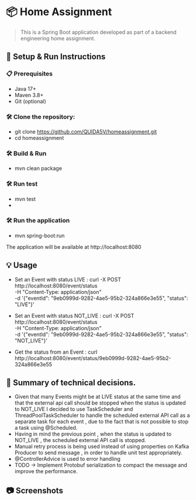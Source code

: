 # 📦 Home Assignment

> This is a Spring Boot application developed as part of a backend engineering home assignment. 

## 🚀 Setup & Run Instructions

### 📋 Prerequisites
- Java 17+
- Maven 3.8+
- Git (optional)

### 🛠️ Clone the repository:
- git clone https://github.com/QUIDA5V/homeassignment.git
- cd homeassignment

### 🛠️ Build & Run
- mvn clean package

### 🛠️ Run test
- mvn test
- 
### 🛠️ Run the application
- mvn spring-boot:run

The application will be available at http://localhost:8080

## 💡 Usage

- Set an Event with status LIVE :
curl -X POST http://localhost:8080/event/status \
-H "Content-Type: application/json" \
-d '{"eventId": "9eb0999d-9282-4ae5-95b2-324a866e3e55", "status": "LIVE"}'

- Set an Event with status NOT_LIVE :
  curl -X POST http://localhost:8080/event/status \
  -H "Content-Type: application/json" \
  -d '{"eventId": "9eb0999d-9282-4ae5-95b2-324a866e3e55", "status": "NOT_LIVE"}'

- Get the status from an Event :
  curl http://localhost:8080/event/status/9eb0999d-9282-4ae5-95b2-324a866e3e55

## 🚀 Summary of technical decisions.

- Given that many Events might be at LIVE status at the same time and that the external api call should be stopped when the status is updated to NOT_LIVE I decided 
  to use TaskScheduler and ThreadPoolTaskScheduler to handle the scheduled external API call as a separate task for each event
  , due to the fact that is not possible to stop a task using @Scheduled.
- Having in mind the previous point , when the status is updated to NOT_LIVE , the scheduled external API call is stopped.
- Manual retry process is being used instead of using properties on Kafka Producer to send message , in order to handle unit test appropriately.
- @ControllerAdvice is used to error handling
- TODO -> Implement Protobuf serialization to compact the message and improve the performance.

## 📷 Screenshots
